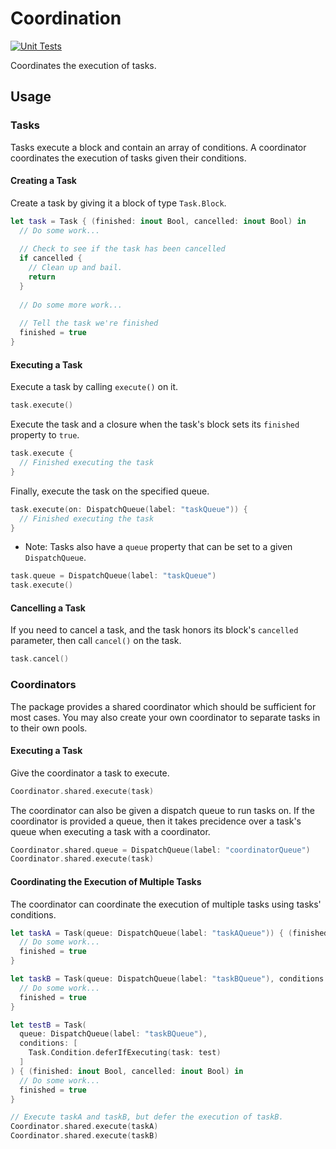 # Coordination

[![Unit Tests](https://github.com/colinc86/Coordination/actions/workflows/swift.yml/badge.svg)](https://github.com/colinc86/Coordination/actions/workflows/swift.yml)

Coordinates the execution of tasks.

## Usage

### Tasks

Tasks execute a block and contain an array of conditions. A coordinator coordinates the execution of tasks given their conditions.

#### Creating a Task

Create a task by giving it a block of type `Task.Block`.

```swift
let task = Task { (finished: inout Bool, cancelled: inout Bool) in
  // Do some work...
  
  // Check to see if the task has been cancelled
  if cancelled {
    // Clean up and bail.
    return
  }
  
  // Do some more work...
  
  // Tell the task we're finished
  finished = true
}
```

#### Executing a Task

Execute a task by calling `execute()` on it.

```swift
task.execute()
```

Execute the task and a closure when the task's block sets its `finished` property to `true`.

```swift
task.execute {
  // Finished executing the task
}
```

Finally, execute the task on the specified queue.

```swift
task.execute(on: DispatchQueue(label: "taskQueue")) {
  // Finished executing the task
}
```

- Note: Tasks also have a `queue` property that can be set to a given `DispatchQueue`.

```swift
task.queue = DispatchQueue(label: "taskQueue")
task.execute()
```

#### Cancelling a Task

If you need to cancel a task, and the task honors its block's `cancelled` parameter, then call `cancel()` on the task.

```swift
task.cancel()
```

### Coordinators

The package provides a shared coordinator which should be sufficient for most cases. You may also create your own coordinator to separate tasks in to their own pools.

#### Executing a Task

Give the coordinator a task to execute.

```swift
Coordinator.shared.execute(task)
```

The coordinator can also be given a dispatch queue to run tasks on. If the coordinator is provided a queue, then it takes precidence over a task's queue when executing a task with a coordinator.

```swift
Coordinator.shared.queue = DispatchQueue(label: "coordinatorQueue")
Coordinator.shared.execute(task)
```

#### Coordinating the Execution of Multiple Tasks

The coordinator can coordinate the execution of multiple tasks using tasks' conditions.

```swift
let taskA = Task(queue: DispatchQueue(label: "taskAQueue")) { (finished: inout Bool , cancelled: inout Bool) in
  // Do some work...
  finished = true
}

let taskB = Task(queue: DispatchQueue(label: "taskBQueue"), conditions: ) { (finished: inout Bool, cancelled: inout Bool) in
  // Do some work...
  finished = true
}

let testB = Task(
  queue: DispatchQueue(label: "taskBQueue"),
  conditions: [
    Task.Condition.deferIfExecuting(task: test)
  ]
) { (finished: inout Bool, cancelled: inout Bool) in
  // Do some work...
  finished = true
}

// Execute taskA and taskB, but defer the execution of taskB.
Coordinator.shared.execute(taskA)
Coordinator.shared.execute(taskB)
```
